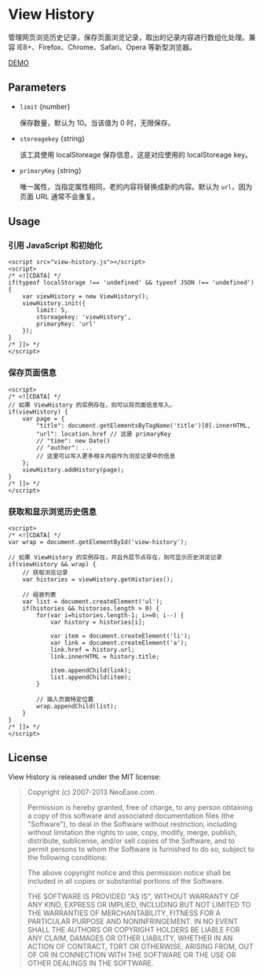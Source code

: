View History
==============

管理网页浏览历史记录，保存页面浏览记录，取出的记录内容进行数组化处理。兼容 IE8+、Firefox、Chrome、Safari、Opera 等新型浏览器。

[DEMO](http://www.neoease.com/)

<!--![文章浏览记录]()-->

Parameters
-----

* `limit` {number}

	保存数量，默认为 10。当该值为 0 时，无限保存。

* `storeagekey` {string}

	该工具使用 localStoreage 保存信息，这是对应使用的 localStoreage key。

* `primaryKey` {string}

	唯一属性，当指定属性相同，老的内容将替换成新的内容。默认为 `url`，因为页面 URL 通常不会重复。

Usage
-----

### 引用 JavaScript 和初始化

	<script src="view-history.js"></script>
	<script>
	/* <![CDATA[ */
	if(typeof localStorage !== 'undefined' && typeof JSON !== 'undefined') {
		var viewHistory = new ViewHistory();
		viewHistory.init({
			limit: 5,
			storeagekey: 'viewHistory',
			primaryKey: 'url'
		});
	}
	/* ]]> */
	</script>

### 保存页面信息

	<script>
	/* <![CDATA[ */
	// 如果 ViewHistory 的实例存在，则可以将页面信息写入。
	if(viewHistory) {
		var page = {
			"title": document.getElementsByTagName('title')[0].innerHTML,
			"url": location.href // 这是 primaryKey
			// "time": new Date()
			// "author": ...
			// 这里可以写入更多相关内容作为浏览记录中的信息
		};
		viewHistory.addHistory(page);
	}
	/* ]]> */
	</script>

### 获取和显示浏览历史信息

	<script>
	/* <![CDATA[ */
	var wrap = document.getElementById('view-history');

	// 如果 ViewHistory 的实例存在，并且外层节点存在，则可显示历史浏览记录
	if(viewHistory && wrap) {
		// 获取浏览记录
		var histories = viewHistory.getHistories();

		// 组装列表
		var list = document.createElement('ul');
		if(histories && histories.length > 0) {
			for(var i=histories.length-1; i>=0; i--) {
				var history = histories[i];

				var item = document.createElement('li');
				var link = document.createElement('a');
				link.href = history.url;
				link.innerHTML = history.title;

				item.appendChild(link);
				list.appendChild(item);
			}

			// 插入页面特定位置
			wrap.appendChild(list);
		}
	}
	/* ]]> */
	</script>

License
-------

View History is released under the MIT license:

>Copyright (c) 2007-2013 NeoEase.com.
>
>Permission is hereby granted, free of charge, to any person obtaining a copy of
>this software and associated documentation files (the "Software"), to deal in
>the Software without restriction, including without limitation the rights to
>use, copy, modify, merge, publish, distribute, sublicense, and/or sell copies
>of the Software, and to permit persons to whom the Software is furnished to do
>so, subject to the following conditions:
>
>The above copyright notice and this permission notice shall be included in all
>copies or substantial portions of the Software.
>
>THE SOFTWARE IS PROVIDED "AS IS", WITHOUT WARRANTY OF ANY KIND, EXPRESS OR
>IMPLIED, INCLUDING BUT NOT LIMITED TO THE WARRANTIES OF MERCHANTABILITY,
>FITNESS FOR A PARTICULAR PURPOSE AND NONINFRINGEMENT. IN NO EVENT SHALL THE
>AUTHORS OR COPYRIGHT HOLDERS BE LIABLE FOR ANY CLAIM, DAMAGES OR OTHER
>LIABILITY, WHETHER IN AN ACTION OF CONTRACT, TORT OR OTHERWISE, ARISING FROM,
>OUT OF OR IN CONNECTION WITH THE SOFTWARE OR THE USE OR OTHER DEALINGS IN THE
>SOFTWARE.